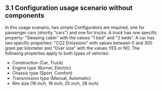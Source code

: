 ## 3.1 Configuration usage scenario without components

In this usage scenario, two simple Configurators are required, one for passenger cars (shortly "cars")
and one for trucks. A truck has one specific property:
"Sleeping cabin" with the values "1 bed" and "2 beds". A car has two
specific properties: "CO2 Emissions" with values between 0 and 300 gram per kilometer and
"Over size" with the values YES or NO. The following properties apply to both types of vehicles:
* Construction (Car, Truck)
* Engine type (Burner, Electric)
* Chassis type (Sport, Comfort)
* Transmission type (Manual, Automatic)
* Rim size (16 inch, 18 inch, 25 inch, 28 inch)


